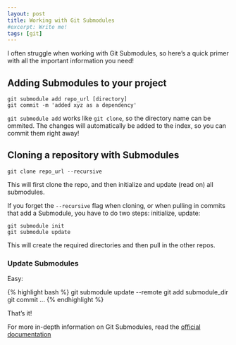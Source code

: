 ```yaml
---
layout: post
title: Working with Git Submodules
#excerpt: Write me!
tags: [git]
---
```

I often struggle when working with Git Submodules, so here’s a quick primer with all the important information you need!

## Adding Submodules to your project

    git submodule add repo_url [directory]
    git commit -m 'added xyz as a dependency'

`git submodule add` works like `git clone`, so the directory name can be ommited. The changes will automatically be added to the index, so you can commit them right away!

## Cloning a repository with Submodules

    git clone repo_url --recursive

This will first clone the repo, and then initialize and update (read on) all submodules.

If you forget the `--recursive` flag when cloning, or when pulling in commits that add a Submodule, you have to do two steps: initialize, update:

    git submodule init
    git submodule update

This will create the required directories and then pull in the other repos.

### Update Submodules

Easy:

{% highlight bash %}
git submodule update --remote
git add submodule_dir
git commit ...
{% endhighlight %}

That’s it!

For more in-depth information on Git Submodules, read the [official documentation](https://git-scm.com/book/en/v2/Git-Tools-Submodules)
